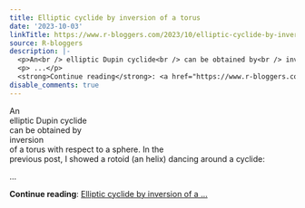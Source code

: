 ```yaml
---
title: Elliptic cyclide by inversion of a torus
date: '2023-10-03'
linkTitle: https://www.r-bloggers.com/2023/10/elliptic-cyclide-by-inversion-of-a-torus/
source: R-bloggers
description: |-
  <p>An<br /> elliptic Dupin cyclide<br /> can be obtained by<br /> inversion<br /> of a torus with respect to a sphere. In the<br /> previous post, I showed a rotoid (an helix) dancing around a cyclide:</p>
  <p> ...</p>
  <strong>Continue reading</strong>: <a href="https://www.r-bloggers.com/2023/10/elliptic-cyclide-by-inversion-of-a-torus/">Elliptic cyclide by inversion of a ...
disable_comments: true
---
```

<p>An<br /> elliptic Dupin cyclide<br /> can be obtained by<br /> inversion<br /> of a torus with respect to a sphere. In the<br /> previous post, I showed a rotoid (an helix) dancing around a cyclide:</p>
<p> ...</p>
<strong>Continue reading</strong>: <a href="https://www.r-bloggers.com/2023/10/elliptic-cyclide-by-inversion-of-a-torus/">Elliptic cyclide by inversion of a ...